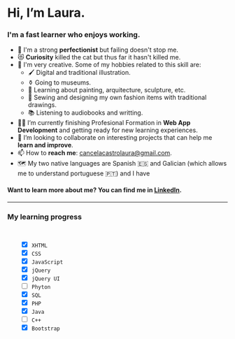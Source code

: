 <html>
<body>
<h1>Hi, I’m Laura.</h1>
<h3>I'm a fast learner who enjoys working.</h3>
<ul>
  <li>🥇 I'm a strong <b>perfectionist</b> but failing doesn't stop me.</li>
  <li>😻 <b>Curiosity</b> killed the cat but thus far it hasn't killed me.</li>
  <li>🎨 I'm very creative. Some of my hobbies related to this skill are:
    <ul>
      <li>🖌   Digital and traditional illustration.</li>
      <li>⚱    Going to museums.</li>
      <li>🗿   Learning about painting, arquitecture, sculpture, etc.</li>
      <li>👠  Sewing and designing my own fashion items with traditional drawings.</li>
      <li>📚  Listening to audiobooks and writting.</li>
    </ul>
  </li>
  <li>👩‍🎓 I’m currently finishing Profesional Formation in <b>Web App Development</b> and getting ready for new learning experiences.</li>
  <li>🤝 I’m looking to collaborate on interesting projects that can help me <b>learn and improve</b>.</li>
  <li>📫 How to <b>reach me</b>: <a href="mailto:cancelacastrolaura@gmail.com">cancelacastrolaura@gmail.com</a>.</li>
  <li>🗺 My two native languages are Spanish 🇪🇸 and Galician (which allows me to understand portuguese 🇵🇹) and I have 
</ul>
<h4>Want to learn more about me? You can find me in <!--the following social media--><a href="https://www.linkedin.com/in/laura-cancela-castro/">LinkedIn</a>.</h4>
<hr></hr>
<h3>My learning progress</h3>
<code>
  <html>
    <label><input type="checkbox" checked="checked"/> XHTML</label>
    <label><input type="checkbox" checked="checked"></input> CSS</label>
    <label><input type="checkbox" checked="checked"/> JavaScript</label>
    <label><input type="checkbox" checked="checked"/> jQuery</label>
    <label><input type="checkbox" checked="unchecked"/> jQuery UI</label>
    <label><input type="checkbox"/> Phyton</label>
    <label><input type="checkbox" checked="checked"/> SQL</label>
    <label><input type="checkbox" checked="checked"/> PHP</label>
    <label><input type="checkbox" checked="checked"/> Java</label>
    <label><input type="checkbox"/> C++</label>
    <label><input type="checkbox" checked="checked"/> Bootstrap</label>
  </html>
</code>
</body>
</html>
<!--img src="https://github-readme-stats.vercel.app/api/top-langs/?username=LauraCancelaCastro")/-->
<!--ul>
  <li><a href="https://www.linkedin.com/in/laura-cancela-castro/">LinkedIn</a></li>
  <li><a href="https://www.linkedin.com/in/laura-cancela-castro/">LinkedIn</a></li>
  <li></li>
  <li></li>
</ul-->

<!---
LauraCancelaCastro/LauraCancelaCastro is a ✨ special ✨ repository because its `README.md` (this file) appears on your GitHub profile.
You can click the Preview link to take a look at your changes.
--->
